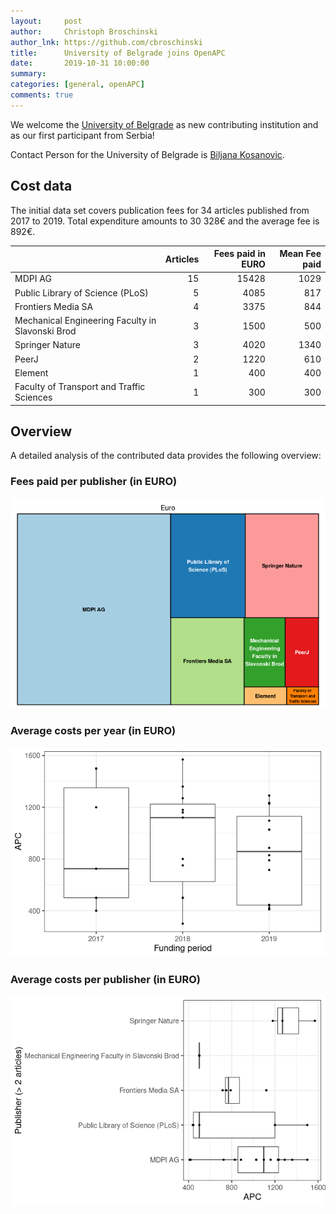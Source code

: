 ```yaml
---
layout:     post
author:     Christoph Broschinski
author_lnk: https://github.com/cbroschinski
title:      University of Belgrade joins OpenAPC
date:       2019-10-31 10:00:00
summary:    
categories: [general, openAPC]
comments: true
---
```





We welcome the [University of Belgrade](http://bg.ac.rs/en/) as new contributing institution and as our first participant from Serbia!

Contact Person for the University of Belgrade is [Biljana Kosanovic](mailto:biljana@rcub.bg.ac.rs).

## Cost data



The initial data set covers publication fees for 34 articles published from 2017 to 2019. Total expenditure amounts to 30 328€ and the average fee is 892€.


|                                                 | Articles| Fees paid in EURO| Mean Fee paid|
|:------------------------------------------------|--------:|-----------------:|-------------:|
|MDPI AG                                          |       15|             15428|          1029|
|Public Library of Science (PLoS)                 |        5|              4085|           817|
|Frontiers Media SA                               |        4|              3375|           844|
|Mechanical Engineering Faculty in Slavonski Brod |        3|              1500|           500|
|Springer Nature                                  |        3|              4020|          1340|
|PeerJ                                            |        2|              1220|           610|
|Element                                          |        1|               400|           400|
|Faculty of Transport and Traffic Sciences        |        1|               300|           300|

## Overview

A detailed analysis of the contributed data provides the following overview:

### Fees paid per publisher (in EURO)

![plot of chunk tree_belgrade_2019_10_31_full](/figure/tree_belgrade_2019_10_31_full-1.png)

###  Average costs per year (in EURO)

![plot of chunk box_belgrade_2019_10_31_year_full](/figure/box_belgrade_2019_10_31_year_full-1.png)

###  Average costs per publisher (in EURO)

![plot of chunk box_belgrade_2019_10_31_publisher_full](/figure/box_belgrade_2019_10_31_publisher_full-1.png)
